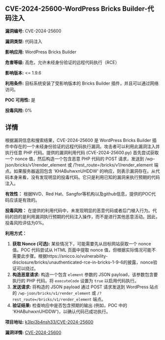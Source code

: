 ## CVE-2024-25600-WordPress Bricks Builder-代码注入

**漏洞编号:** CVE-2024-25600

**漏洞类型:** 代码注入

**影响应用:** WordPress Bricks Builder

**危害等级:** 高危，允许未经身份验证的远程代码执行（RCE）

**影响版本:** <= 1.9.6

**利用条件:** 目标系统安装了受影响版本的 Bricks Builder 插件，并且可以通过网络访问。

**POC 可用性:** 是

**投毒风险:** 0%

## 详情

根据漏洞信息和搜索结果，CVE-2024-25600 是 WordPress Bricks Builder 插件中存在的一个未经身份验证的远程代码执行漏洞。攻击者可以利用此漏洞注入并执行任意 PHP 代码。提供的漏洞利用代码 (CVE-2024-25600.py) 首先尝试获取一个 nonce 值，然后构造一个包含恶意 PHP 代码的 POST 请求，发送到 /wp-json/bricks/v1/render_element 或 /?rest_route=/bricks/v1/render_element 端点。如果服务器返回包含 'KHABuhwxnUHDDW' 的响应，则表示漏洞存在。从代码本身来看，没有发现明显的投毒代码。它只是利用已知的漏洞来执行预期的代码注入。

**有效性：** 根据NVD、Red Hat、Sangfor等机构以及github信息，提供的POC代码应该是有效的。

**投毒风险：** 在提供的利用代码中，未发现明显的恶意代码或者后门植入行为。代码的目的是利用漏洞执行预期的代码注入操作，而不是进行其他恶意活动。因此，投毒风险评估为0%。

**利用方式：**
1.  **获取 Nonce (可选):** 某些情况下，可能需要先从目标网站获取一个 nonce 值。POC 代码尝试从 HTML 页面中提取 nonce 值，但根据实际情况可能不需要此步骤。根据https://snicco.io/vulnerability-disclosure/bricks/unauthenticated-rce-in-bricks-1-9-6的披露，nonce验证可以绕过。  
2.  **构造恶意请求:** 构造一个包含 `element` 参数的 JSON payload，该参数包含要执行的 PHP 代码。将 `executeCode` 设置为 `true` 以启用代码执行。
3.  **发送请求:** 将构造的 JSON payload 通过 POST 请求发送到 WordPress 站点的 `/wp-json/bricks/v1/render_element` 或 `/?rest_route=/bricks/v1/render_element` 端点。
4.  **验证结果:** 检查响应中是否包含预期的输出 (例如，POC 中的 'KHABuhwxnUHDDW')，以确认代码已成功执行。

**项目地址:** [k3lpi3b4nsh33/CVE-2024-25600](https://github.com/k3lpi3b4nsh33/CVE-2024-25600)

**漏洞详情:** [CVE-2024-25600](https://nvd.nist.gov/vuln/detail/CVE-2024-25600)